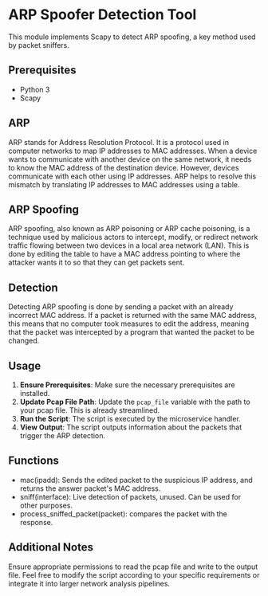 # ARP Spoofer Detection Tool
This module implements Scapy to detect ARP spoofing, a key method used by packet sniffers.

## Prerequisites 
- Python 3
- Scapy

## ARP
ARP stands for Address Resolution Protocol. It is a protocol used in computer networks to map IP addresses to MAC addresses.
When a device wants to communicate with another device on the same network, it needs to know the MAC address of the destination device. However, devices communicate with each other using IP addresses. ARP helps to resolve this mismatch by translating IP addresses to MAC addresses using a table.

## ARP Spoofing
ARP spoofing, also known as ARP poisoning or ARP cache poisoning, is a technique used by malicious actors to intercept, modify, or redirect network traffic flowing between two devices in a local area network (LAN). This is done by editing the table to have a MAC address pointing to where the attacker wants it to so that they can get packets sent.

## Detection
Detecting ARP spoofing is done by sending a packet with an already incorrect MAC address. If a packet is returned with the same MAC address, this means that no computer took measures to edit the address, meaning that the packet was intercepted by a program that wanted the packet to be changed.

## Usage

1. **Ensure Prerequisites**: Make sure the necessary prerequisites are installed.
2. **Update Pcap File Path**: Update the `pcap_file` variable with the path to your pcap file. This is already streamlined.
3. **Run the Script**: The script is executed by the microservice handler.
4. **View Output**: The script outputs information about the packets that trigger the ARP detection.

## Functions

- mac(ipadd): Sends the edited packet to the suspicious IP address, and returns the answer packet's MAC address.
- sniff(interface): Live detection of packets, unused. Can be used for other purposes.
- process_sniffed_packet(packet): compares the packet with the response.

## Additional Notes
Ensure appropriate permissions to read the pcap file and write to the output file.
Feel free to modify the script according to your specific requirements or integrate it into larger network analysis pipelines.

